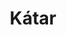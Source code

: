 ---
title: Kátar
date: 
draft: false

# descripcion
description : Argolla de plata pasante cierre italiano

materials: Plata 925

color: Plateado

dimensions: 1,8cm diam

code: 01-11-0461

type: "Aros"

categories: []

price: $2.320,00

# Images
# first image will be shown in the product page
images:
  # - image: "images/path_to_image"
  # La ubicacion de las imagenes es imagenes/Aros/Aros.Argollas/01-11-0461-katar
  - image: "./images/aros/argollas/01-11-0461_a.JPG"
  - image: "./images/aros/argollas/01-11-0461_b.JPG"
---